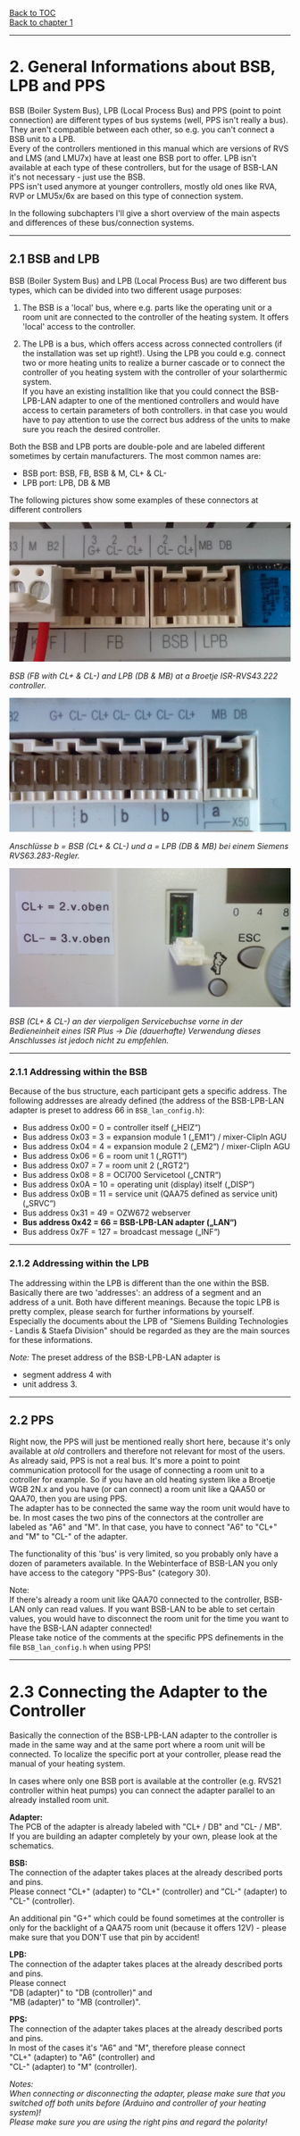 [Back to TOC](toc.md)  
[Back to chapter 1](chap01.md)    
    
---  
   
# 2. General Informations about BSB, LPB and PPS   
BSB (Boiler System Bus), LPB (Local Process Bus) and PPS (point to point connection) are different types of bus systems (well, PPS isn't really a bus). They aren't compatible between each other, so e.g. you can't connect a BSB unit to a LPB.  
Every of the controllers mentioned in this manual which are versions of RVS and LMS (and LMU7x) have at least one BSB port to offer. LPB isn't available at each type of these controllers, but for the usage of BSB-LAN it's not necessary - just use the BSB.  
PPS isn't used anymore at younger controllers, mostly old ones like RVA, RVP or LMU5x/6x are based on this type of connection system.  
   
In the following subchapters I'll give a short overview of the main aspects and differences of these bus/connection systems.  
   
---   
      
## 2.1 BSB and LPB   
BSB (Boiler System Bus) and LPB (Local Process Bus) are two different bus types, which can be divided into two different usage purposes:  
  
1. The BSB is a 'local' bus, where e.g. parts like the operating unit or a room unit are connected to the controller of the heating system. It offers 'local' access to the controller.  
   
2. The LPB is a bus, which offers access across connected controllers (if the installation was set up right!). Using the LPB you could e.g. connect two or more heating units to realize a burner cascade or to connect the controller of you heating system with the controller of your solarthermic system.  
If you have an existing installtion like that you could connect the BSB-LPB-LAN adapter to one of the mentioned controllers and would have access to certain parameters of both controllers. in that case you would have to pay attention to use the correct bus address of the units to make sure you reach the desired controller.  

Both the BSB and LPB ports are double-pole and are labeled different sometimes by certain manufacturers. The most common names are:  
- BSB port: BSB, FB, BSB & M, CL+ & CL-  
- LPB port: LPB, DB & MB  
   
The following pictures show some examples of these connectors at different controllers  
    
<img src="https://raw.githubusercontent.com/1coderookie/BSB-LPB-LAN_EN/master/docs/pics/bsb-lpb-anschluss.jpg">

*BSB (FB with CL+ & CL-) and LPB (DB & MB) at a Broetje ISR-RVS43.222 controller.*  
    
    
<img src="https://raw.githubusercontent.com/1coderookie/BSB-LPB-LAN_EN/master/docs/pics/bsb-lpb-anschluss-2.jpg">
    
*Anschlüsse b = BSB (CL+ & CL-) und a = LPB (DB & MB) bei einem Siemens RVS63.283-Regler.*  
    
    
<img src="https://raw.githubusercontent.com/1coderookie/BSB-LPB-LAN_EN/master/docs/pics/bsb-servicebuchse.jpg">
    
*BSB (CL+ & CL-) an der vierpoligen Servicebuchse vorne in der Bedieneinheit eines ISR Plus
→ Die (dauerhafte) Verwendung dieses Anschlusses ist jedoch nicht zu empfehlen.*  

   
---  
   
### 2.1.1 Addressing within the BSB   
Because of the bus structure, each participant gets a specific address. The following addresses are already defined (the address of the BSB-LPB-LAN adapter is preset to address 66 in `BSB_lan_config.h`):  
   
- Bus address 0x00 = 0 = controller itself („HEIZ“)  
- Bus address 0x03 = 3 = expansion module 1 („EM1“) / mixer-ClipIn AGU  
- Bus address 0x04 = 4 = expansion module 2 („EM2“) / mixer-ClipIn AGU  
- Bus address 0x06 = 6 = room unit 1 („RGT1“)  
- Bus address 0x07 = 7 = room unit 2 („RGT2“)  
- Bus address 0x08 = 8 = OCI700 Servicetool („CNTR“)  
- Bus address 0x0A = 10 = operating unit (display) itself („DISP“)  
- Bus address 0x0B = 11 = service unit (QAA75 defined as service unit) („SRVC“)  
- Bus address 0x31 = 49 = OZW672 webserver  
- **Bus address 0x42 = 66 = BSB-LPB-LAN adapter („LAN“)**  
- Bus address 0x7F = 127 = broadcast message („INF“)   
   
---  
    
### 2.1.2 Addressing within the LPB   
The addressing within the LPB is different than the one within the BSB. Basically there are two 'addresses': an address of a segment and an address of a unit. Both have different meanings. Because the topic LPB is pretty complex, please search for further informations by yourself. Especially the documents about the LPB of "Siemens Building Technologies - Landis & Staefa Division" should be regarded as they are the main sources for these informations.  
   
*Note:*
The preset address of the BSB-LPB-LAN adapter is  
- segment address 4 with  
- unit address 3.  
   
   
---  
   
## 2.2 PPS   
Right now, the PPS will just be mentioned really short here, because it's only available at *old* controllers and therefore not relevant for most of the users. As already said, PPS is not a real bus. It's more a point to point communication protocoll for the usage of connecting a room unit to a cotroller for example. So if you have an old heating system like a Broetje WGB 2N.x and you have (or can connect) a room unit like a QAA50 or QAA70, then you are using PPS.  
The adapter has to be connected the same way the room unit would have to be. In most cases the two pins of the connectors at the controller are labeled as "A6" and "M". In that case, you have to connect "A6" to "CL+"  and "M" to "CL-" of the adapter.  
  
The functionality of this 'bus' is very limited, so you probably only have a dozen of parameters available. In the Webinterface of BSB-LAN you only have access to the category "PPS-Bus" (category 30).  

Note:  
If there's already a room unit like QAA70 connected to the controller, BSB-LAN only can read values. If you want BSB-LAN to be able to set certain values, you would have to disconnect the room unit for the time you want to have the BSB-LAN adapter connected!  
Please take notice of the comments at the specific PPS definements in the file `BSB_lan_config.h` when using PPS!  
   
---  
   
# 2.3 Connecting the Adapter to the Controller  
Basically the connection of the BSB-LPB-LAN adapter to the controller is made in the same way and at the same port where a room unit will be connected. To localize the specific port at your controller, please read the manual of your heating system.  
  
In cases where only one BSB port is available at the controller (e.g. RVS21 controller within heat pumps) you can connect the adapter parallel to an already installed room unit.  

**Adapter:**  
The PCB of the adapter is already labeled with "CL+ / DB" and "CL- / MB".  
If you are building an adapter completely by your own, please look at the schematics.  
  
**BSB:**  
The connection of the adapter takes places at the already described ports and pins.  
Please connect 
"CL+" (adapter) to "CL+" (controller) and 
"CL-" (adapter) to "CL-" (controller).    
  
An additional pin "G+" which could be found sometimes at the controller is only for the backlight of a QAA75 room unit (because it offers 12V) - please make sure that you DON'T use that pin by accident!  
   
**LPB:**  
The connection of the adapter takes places at the already described ports and pins.  
Please connect  
"DB (adapter)" to "DB (controller)" and  
"MB (adapter)" to "MB (controller)".     
   
**PPS:**  
The connection of the adapter takes places at the already described ports and pins.  
In most of the cases it's "A6" and "M", therefore please connect  
"CL+" (adapter) to "A6" (controller) and  
"CL-" (adapter) to "M" (controller).  

*Notes:*  
*When connecting or disconnecting the adapter, please make sure that you switched off both units before (Arduino and controller of your heating system)!*  
*Please make sure you are using the right pins and regard the polarity!*  
   



